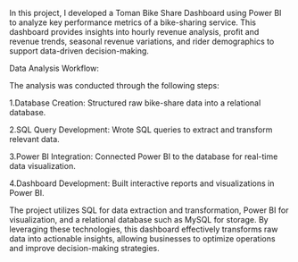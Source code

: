 In this project, I developed a Toman Bike Share Dashboard using Power BI to analyze key performance metrics of a bike-sharing service. This dashboard provides insights into hourly revenue analysis, profit and revenue trends, seasonal revenue variations, and rider demographics to support data-driven decision-making.

Data Analysis Workflow:

The analysis was conducted through the following steps:

1.Database Creation: Structured raw bike-share data into a relational database.

2.SQL Query Development: Wrote SQL queries to extract and transform relevant data.

3.Power BI Integration: Connected Power BI to the database for real-time data visualization.

4.Dashboard Development: Built interactive reports and visualizations in Power BI.

The project utilizes SQL for data extraction and transformation, Power BI for visualization, and a relational database such as MySQL for storage. By leveraging these technologies, this dashboard effectively transforms raw data into actionable insights, allowing businesses to optimize operations and improve decision-making strategies.

